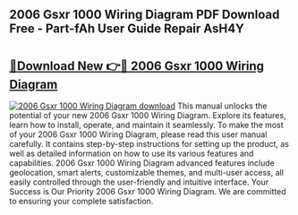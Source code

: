 ## 2006 Gsxr 1000 Wiring Diagram PDF Download Free - Part-fAh User Guide Repair AsH4Y

# <h2><a href="http://dfiaw9f.blite.top/?on=2006+Gsxr+1000+Wiring+Diagram">🔗Download New 👉🔴 2006 Gsxr 1000 Wiring Diagram</a></h2>

[![2006 Gsxr 1000 Wiring Diagram download](https://i.imgur.com/lujVjoI.png)](http://dfiaw9f.blite.top/?on=2006+Gsxr+1000+Wiring+Diagram)
This manual unlocks the potential of your new 2006 Gsxr 1000 Wiring Diagram. Explore its features, learn how to install, operate, and maintain it seamlessly. To make the most of your 2006 Gsxr 1000 Wiring Diagram, please read this user manual carefully. It contains step-by-step instructions for setting up the product, as well as detailed information on how to use its various features and capabilities. 2006 Gsxr 1000 Wiring Diagram advanced features include geolocation, smart alerts, customizable themes, and multi-user access, all easily controlled through the user-friendly and intuitive interface. Your Success is Our Priority 2006 Gsxr 1000 Wiring Diagram. We are committed to ensuring your complete satisfaction.
